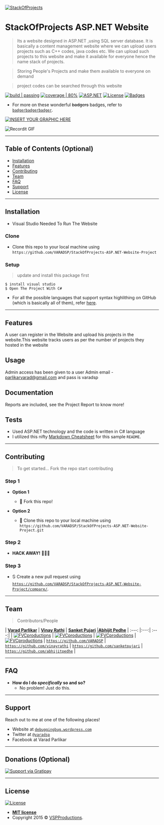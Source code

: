 <a href="#"><img src="stack-sponsor.jpg" title="StackOfProjects" alt="StackOfProjects"></a>


<!-- [![FVCproductions](https://avatars1.githubusercontent.com/u/4284691?v=3&s=200)](http://fvcproductions.com) -->

# StackOfProjects ASP.NET Website

> Its a website designed in ASP.NET ,using SQL server database. It is basically a content management website where we can upload users projects such as C++ codes, java codes etc. We can upload such projects to this website and make it available for everyone hence the name stack of projects.

> Storing People's Projects and make them available to everyone on demand

> project codes can be searched through this website



[![build | passing](http://img.shields.io/travis/badges/badgerbadgerbadger.svg?style=flat-square)](https://travis-ci.org/badges/badgerbadgerbadger)  [![coverage | 80%](http://img.shields.io/coveralls/badges/badgerbadgerbadger.svg?style=flat-square)](https://coveralls.io/r/badges/badgerbadgerbadger) [![ASP.NET](http://img.shields.io/codeclimate/github/badges/badgerbadgerbadger.svg?style=flat-square)](https://codeclimate.com/github/badges/badgerbadgerbadger)   [![License](http://img.shields.io/:license-mit-blue.svg?style=flat-square)](http://badges.mit-license.org) [![Badges](http://img.shields.io/:badges-9/9-ff6799.svg?style=flat-square)](https://github.com/badges/badgerbadgerbadger)

- For more on these wonderful ~~badgers~~ badges, refer to <a href="http://badges.github.io/badgerbadgerbadger/" target="_blank">`badgerbadgerbadger`</a>.


[![INSERT YOUR GRAPHIC HERE](stack-lighting-identity.gif)]()


![Recordit GIF](stackofprojects2.gif)


---

## Table of Contents (Optional)


- [Installation](#installation)
- [Features](#features)
- [Contributing](#contributing)
- [Team](#team)
- [FAQ](#faq)
- [Support](#support)
- [License](#license)


---



## Installation

- Visual Studio Needed To Run The Website


### Clone

- Clone this repo to your local machine using `https://github.com/VARADSP/StackOfProjects-ASP.NET-Website-Project`

### Setup


> update and install this package first

```shell
$ install visual studio
$ Open The Project With C#
```


- For all the possible languages that support syntax highlithing on GitHub (which is basically all of them), refer <a href="https://github.com/github/linguist/blob/master/lib/linguist/languages.yml" target="_blank">here</a>.

---

## Features
A user can register in the Website and upload his projects in the website.This website tracks users as per the number of projects they hosted in the website


## Usage
Admin access has been given to a user
Admin email - parlikarvarad@gmail.com and pass is varadsp
## Documentation
Reports are included, see the Project Report to know more!
## Tests

- Used ASP.NET technology and the code is written in C# language
- I utilized this nifty <a href="https://github.com/adam-p/markdown-here/wiki/Markdown-Cheatsheet" target="_blank">Markdown Cheatsheet</a> for this sample `README`.

---

## Contributing

> To get started...
> Fork the repo
> start contributing

### Step 1

- **Option 1**
    - 🍴 Fork this repo!

- **Option 2**
    - 👯 Clone this repo to your local machine using `https://github.com/VARADSP/StackOfProjects-ASP.NET-Website-Project.git`

### Step 2

- **HACK AWAY!** 🔨🔨🔨

### Step 3

- 🔃 Create a new pull request using <a href="https://github.com/VARADSP/StackOfProjects-ASP.NET-Website-Project/compare/" target="_blank">`https://github.com/VARADSP/StackOfProjects-ASP.NET-Website-Project/compare/`</a>.

---

## Team

>  Contributors/People

| <a href="https://github.com/VARADSP" target="_blank">**Varad Parlikar**</a> | <a href="http://fvcproductions.com" target="_blank">**Vinay Rathi**</a> | <a href="http://fvcproductions.com" target="_blank">**Sanket Pujari**</a> |<a href="http://fvcproductions.com" target="_blank">**Abhijit Pedhe**</a>
| :---: |:---:| :---:|
| [![FVCproductions](vsp.jpg)](https://github.com/VARADSP)    | [![FVCproductions](vinayrathi.jpg)](http://fvcproductions.com) | [![FVCproductions](sanketpujari.jpg)](http://fvcproductions.com)  | [![FVCproductions](abhijitpedhe.jpg)](http://fvcproductions.com)
| <a href="https://github.com/VARADSP" target="_blank">`https://github.com/VARADSP`</a> | <a href="http://github.com/fvcproductions" target="_blank">`https://github.com/vinayrathi`</a> | <a href="http://github.com/fvcproductions" target="_blank">`https://github.com/sanketpujari`</a> | <a href="http://github.com/fvcproductions" target="_blank">`https://github.com/abhijitpedhe`</a> |


---

## FAQ

- **How do I do *specifically* so and so?**
    - No problem! Just do this.

---

## Support

Reach out to me at one of the following places!

- Website at <a href="http://debuggingbug.wordpress.com" target="_blank">`debuggingbug.wordpress.com`</a>
- Twitter at <a href="http://twitter.com/varadsp" target="_blank">`@varadsp`</a>
- Facebook at Varad Parlikar

---

## Donations (Optional)

[![Support via Gratipay](https://cdn.rawgit.com/gratipay/gratipay-badge/2.3.0/dist/gratipay.png)](https://gratipay.com/fvcproductions/)


---

## License

[![License](http://img.shields.io/:license-mit-blue.svg?style=flat-square)](http://badges.mit-license.org)

- **[MIT license](http://opensource.org/licenses/mit-license.php)**
- Copyright 2015 © <a href="http://fvcproductions.com" target="_blank">VSPProductions</a>.
